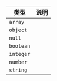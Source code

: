 | 类型 | 说明 |
|---|---|
| `array` |  |
| `object` |  |
| `null` |  |
| `boolean` |  |
| `integer` |  |
| `number` |  |
| `string` |  |
